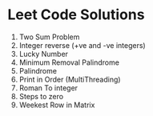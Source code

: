 # Leet Code Solutions
1. Two Sum Problem
2. Integer reverse (+ve and -ve integers) 
3. Lucky Number
4. Minimum Removal Palindrome
5. Palindrome
6. Print in Order (MultiThreading)
7. Roman To integer
8. Steps to zero
9. Weekest Row in Matrix
